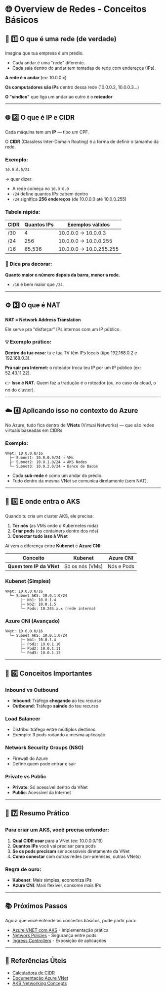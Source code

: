 # 🌐 Overview de Redes - Conceitos Básicos

## 🧱 1️⃣ O que é uma rede (de verdade)

Imagina que tua empresa é um prédio.
- Cada andar é uma "rede" diferente.
- Cada sala dentro do andar tem tomadas de rede com endereços (IPs).

**A rede é o andar** (ex: 10.0.0.x)

**Os computadores são IPs** dentro dessa rede (10.0.0.2, 10.0.0.3...)

**O "síndico"** que liga um andar ao outro é o **roteador**

---

## 🌐 2️⃣ O que é IP e CIDR

Cada máquina tem um **IP** — tipo um CPF.

O **CIDR** (Classless Inter-Domain Routing) é a forma de definir o tamanho da rede.

### Exemplo:
```
10.0.0.0/24
```
→ quer dizer:
- A rede começa no `10.0.0.0`
- `/24` define quantos IPs cabem dentro
- `/24` significa **256 endereços** (de 10.0.0.0 até 10.0.0.255)

### Tabela rápida:

| CIDR | Quantos IPs | Exemplos válidos |
|------|-------------|------------------|
| /30  | 4           | 10.0.0.0 → 10.0.0.3 |
| /24  | 256         | 10.0.0.0 → 10.0.0.255 |
| /16  | 65.536      | 10.0.0.0 → 10.0.255.255 |

### 📘 Dica pra decorar:
**Quanto maior o número depois da barra, menor a rede.**
- `/16` é bem maior que `/24`.

---

## ⚙️ 3️⃣ O que é NAT

**NAT = Network Address Translation**

Ele serve pra "disfarçar" IPs internos com um IP público.

### 💡 Exemplo prático:

**Dentro da tua casa:** tu e tua TV têm IPs locais (tipo 192.168.0.2 e 192.168.0.3).

**Pra sair pra Internet:** o roteador troca teu IP por um IP público (ex: 52.43.11.22).

👉 **Isso é NAT.**
Quem faz a tradução é o roteador (ou, no caso da cloud, o nó do cluster).

---

## ☁️ 4️⃣ Aplicando isso no contexto do Azure

No Azure, tudo fica dentro de **VNets** (Virtual Networks) — que são redes virtuais baseadas em CIDRs.

### Exemplo:
```
VNet: 10.0.0.0/16
  ├─ Subnet1: 10.0.0.0/24 → VMs
  ├─ Subnet2: 10.0.1.0/24 → AKS Nodes
  └─ Subnet3: 10.0.2.0/24 → Banco de Dados
```

- Cada **sub-rede** é como um andar do prédio.
- Tudo dentro da mesma VNet se comunica diretamente (sem NAT).

---

## 🧩 5️⃣ E onde entra o AKS

Quando tu cria um cluster AKS, ele precisa:

1. **Ter nós** (as VMs onde o Kubernetes roda)
2. **Criar pods** (os containers dentro dos nós)
3. **Conectar tudo isso à VNet**

Aí vem a diferença entre **Kubenet** e **Azure CNI**:

| Conceito | Kubenet | Azure CNI |
|----------|---------|-----------|
| **Quem tem IP da VNet** | Só os nós (VMs) | Nós e Pods |

### Kubenet (Simples)
```
VNet: 10.0.0.0/16
  └─ Subnet AKS: 10.0.1.0/24
       ├─ Nó1: 10.0.1.4
       ├─ Nó2: 10.0.1.5
       └─ Pods: 10.244.x.x (rede interna)
```

### Azure CNI (Avançado)
```
VNet: 10.0.0.0/16
  └─ Subnet AKS: 10.0.1.0/24
       ├─ Nó1: 10.0.1.4
       ├─ Pod1: 10.0.1.10
       ├─ Pod2: 10.0.1.11
       └─ Pod3: 10.0.1.12
```

---

## 🔧 6️⃣ Conceitos Importantes

### Inbound vs Outbound
- **Inbound**: Tráfego **chegando** ao teu recurso
- **Outbound**: Tráfego **saindo** do teu recurso

### Load Balancer
- Distribui tráfego entre múltiplos destinos
- Exemplo: 3 pods rodando a mesma aplicação

### Network Security Groups (NSG)
- Firewall do Azure
- Define quem pode entrar e sair

### Private vs Public
- **Private**: Só acessível dentro da VNet
- **Public**: Acessível da Internet

---

## 🎯 7️⃣ Resumo Prático

### Para criar um AKS, você precisa entender:

1. **Qual CIDR usar** para a VNet (ex: 10.0.0.0/16)
2. **Quantos IPs** você vai precisar para pods
3. **Se os pods precisam** ser acessíveis diretamente da VNet
4. **Como conectar** com outras redes (on-premises, outras VNets)

### Regra de ouro:
- **Kubenet**: Mais simples, economiza IPs
- **Azure CNI**: Mais flexível, consome mais IPs

---

## 📚 Próximos Passos

Agora que você entende os conceitos básicos, pode partir para:
- [Azure VNET com AKS](./Azure/VNET.md) - Implementação prática
- [Network Policies](./NetworkPolicies/) - Segurança entre pods
- [Ingress Controllers](../Ingress/) - Exposição de aplicações

---

## 🔗 Referências Úteis

- [Calculadora de CIDR](https://www.subnet-calculator.com/)
- [Documentação Azure VNet](https://docs.microsoft.com/azure/virtual-network/)
- [AKS Networking Concepts](https://docs.microsoft.com/azure/aks/concepts-network)
